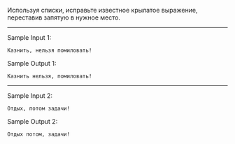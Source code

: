 Используя списки, исправьте известное крылатое выражение, переставив запятую в нужное место.
___

Sample Input 1:
```
Казнить, нельзя помиловать!
```
Sample Output 1:
```
Казнить нельзя, помиловать!
```
___
Sample Input 2:
```
Отдых, потом задачи!
```
Sample Output 2:
```
Отдых потом, задачи!
```
